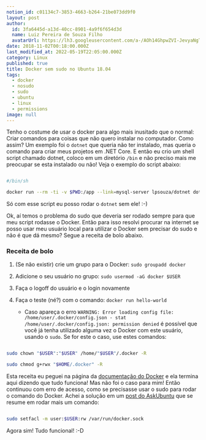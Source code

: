 ```yaml
---
notion_id: c01134c7-3853-4663-b264-21be073dd9f0
layout: post
author:
  id: 3fa6445d-a13d-40cc-8901-4a9f6f654d3d
  name: Luiz Pereira de Souza Filho
  avatarUrl: https://lh3.googleusercontent.com/a-/AOh14GhpwZVI-JevyaNgTdlrOT6YN20cI6V9Kxtq38Ij8AQ=s100
date: 2018-11-02T00:18:00.000Z
last_modified_at: 2022-05-19T22:05:00.000Z
category: Linux
published: true
title: Docker sem sudo no Ubuntu 18.04
tags:
  - docker
  - nosudo
  - sudo
  - ubuntu
  - linux
  - permissions
image: null
---
```


Tenho o costume de usar o docker para algo mais inusitado que o normal: Criar comandos para coisas que não quero instalar no computador. Como assim? Um exemplo foi o `dotnet` que queria não ter instalado, mas queria o comando para criar meus projetos em .NET Core. E então eu crio um shell script chamado dotnet, coloco em um diretório `/bin` e não preciso mais me preocupar se esta instalado ou não! Veja o exemplo do script abaixo:

```bash

#/bin/sh

docker run --rm -ti -v $PWD:/app --link=mysql-server lpsouza/dotnet dotnet $*

```

Só com esse script eu posso rodar o `dotnet` sem ele! :-)

Ok, aí temos o problema do sudo que deveria ser rodado sempre para que meu script rodasse o Docker. Então para isso resolvi procurar na internet se posso usar meu usuário local para utilizar o Docker sem precisar do sudo e não é que dá mesmo? Segue a receita de bolo abaixo.

###  Receita de bolo

1. (Se não existir) crie um grupo para o Docker: `sudo groupadd docker`

2. Adicione o seu usuário no grupo: `sudo usermod -aG docker $USER`

3. Faça o logoff do usuário e o login novamente

4. Faça o teste (né?) com o comando: `docker run hello-world`

   - Caso apareça o erro `WARNING: Error loading config file: /home/user/.docker/config.json - stat /home/user/.docker/config.json: permission denied` é possível que você já tenha utilizado alguma vez o Docker com este usuário, usando o `sudo`. Se for este o caso, use estes comandos:

```bash

sudo chown "$USER":"$USER" /home/"$USER"/.docker -R

sudo chmod g+rwx "$HOME/.docker" -R

```

Esta receita eu peguei na página da [documentação do Docker](https://docs.docker.com/install/linux/linux-postinstall/#manage-docker-as-a-non-root-user) e ela termina aqui dizendo que tudo funciona! Mas não foi o caso para mim! Então continuou com erro de acesso, como se precisasse usar o sudo para rodar o comando do Docker. Achei a solução em um [post do AskUbuntu](https://askubuntu.com/a/982187) que se resume em rodar mais um comando:

```bash

sudo setfacl -m user:$USER:rw /var/run/docker.sock

```

Agora sim! Tudo funcional! :-D

